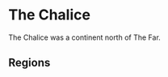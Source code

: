 # The Chalice

<meta property="og:description" content="The Chalice was a continent north of The Far">

The Chalice was a continent north of The Far.

## Regions